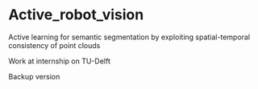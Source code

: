 # Active_robot_vision
Active learning for semantic segmentation by exploiting spatial-temporal consistency of point clouds

Work at internship on TU-Delft

Backup version
